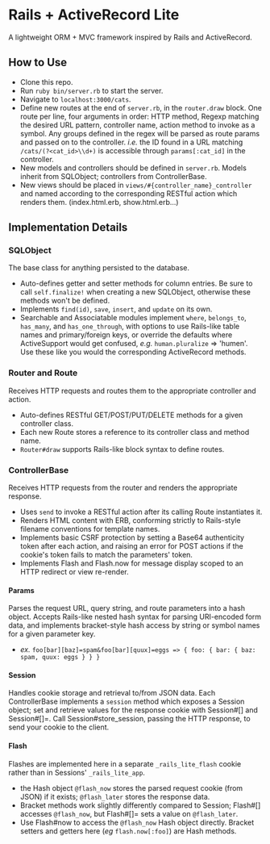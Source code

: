 # Rails + ActiveRecord Lite
A lightweight ORM + MVC framework inspired by Rails and ActiveRecord.

## How to Use
- Clone this repo.
- Run `ruby bin/server.rb` to start the server.
- Navigate to `localhost:3000/cats`.
- Define new routes at the end of `server.rb`, in the `router.draw` block. One route per line, four arguments in order: HTTP method, Regexp matching the desired URL pattern, controller name, action method to invoke as a symbol. Any groups defined in the regex will be parsed as route params and passed on to the controller. *i.e.* the ID found in a URL matching `/cats/(?<cat_id>\\d+)` is accessible through `params[:cat_id]` in the controller.
- New models and controllers should be defined in `server.rb`. Models inherit from SQLObject; controllers from ControllerBase.
- New views should be placed in `views/#{controller_name}_controller` and named according to the corresponding RESTful action which renders them. (index.html.erb, show.html.erb...)

## Implementation Details
### SQLObject
The base class for anything persisted to the database.
- Auto-defines getter and setter methods for column entries. Be sure to call `self.finalize!` when creating a new SQLObject, otherwise these methods won't be defined.
- Implements `find(id)`, `save`, `insert`, and `update` on its own.
- Searchable and Associatable modules implement `where`, `belongs_to`, `has_many`, and `has_one_through`, with options to use Rails-like table names and primary/foreign keys, or override the defaults where ActiveSupport would get confused, *e.g.* `human.pluralize` => 'humen'. Use these like you would the corresponding ActiveRecord methods.

### Router and Route
Receives HTTP requests and routes them to the appropriate controller and action.
- Auto-defines RESTful GET/POST/PUT/DELETE methods for a given controller class.
- Each new Route stores a reference to its controller class and method name.
- `Router#draw` supports Rails-like block syntax to define routes.

### ControllerBase
Receives HTTP requests from the router and renders the appropriate response.
- Uses `send` to invoke a RESTful action after its calling Route instantiates it.
- Renders HTML content with ERB, conforming strictly to Rails-style filename conventions for template names.
- Implements basic CSRF protection by setting a Base64 authenticity token after each action, and raising an error for POST actions if the cookie's token fails to match the parameters' token.
- Implements Flash and Flash.now for message display scoped to an HTTP redirect or view re-render.

#### Params
Parses the request URL, query string, and route parameters into a hash object. Accepts Rails-like nested hash syntax for parsing URI-encoded form data, and implements bracket-style hash access by string or symbol names for a given parameter key.
- *ex.* `foo[bar][baz]=spam&foo[bar][quux]=eggs => { foo: { bar: { baz: spam, quux: eggs } } }`

#### Session
Handles cookie storage and retrieval to/from JSON data. Each ControllerBase implements a `session` method which exposes a Session object; set and retrieve values for the response cookie with Session#[] and Session#[]=. Call Session#store_session, passing the HTTP response, to send your cookie to the client.

#### Flash
Flashes are implemented here in a separate `_rails_lite_flash` cookie rather than in Sessions' `_rails_lite_app`.
- the Hash object `@flash_now` stores the parsed request cookie (from JSON) if it exists; `@flash_later` stores the response data.
- Bracket methods work slightly differently compared to Session; Flash#[] accesses `@flash_now`, but Flash#[]= sets a value on `@flash_later`.
- Use Flash#now to access the `@flash_now` Hash object directly. Bracket setters and getters here (*eg* `flash.now[:foo]`) are Hash methods.
